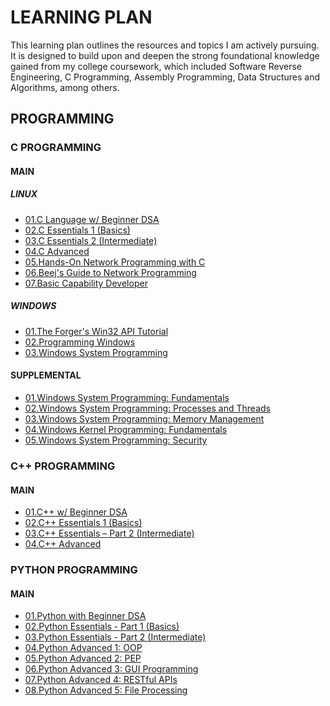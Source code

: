 # LEARNING PLAN
This learning plan outlines the resources and topics I am actively pursuing. It is designed to build upon and deepen the strong foundational knowledge gained from my college coursework, which included Software Reverse Engineering, C Programming, Assembly Programming, Data Structures and Algorithms, among others. 

## PROGRAMMING
### C PROGRAMMING
#### MAIN
##### LINUX
 - [01.C Language w/ Beginner DSA](https://www.codechef.com/roadmap/c-dsa "C language with Beginner DSA")
 - [02.C Essentials 1 (Basics)](https://edube.org/study/ce1 "C Essentials 1 (Basics)")
 - [03.C Essentials 2 (Intermediate)](https://edube.org/study/ce2 "C Essentials 2 (Intermediate)")
 - [04.C Advanced](https://edube.org/study/clp "C Advanced")
 - [05.Hands-On Network Programming with C](https://learning.oreilly.com/library/view/hands-on-network-programming/9781789349863/ "Network Programming")
 - [06.Beej's Guide to Network Programming](https://beej.us/guide/ "Network Programming")
 - [07.Basic Capability Developer](https://ccds.pages.levelup.cce.af.mil/training/basic/curriculum/index.html "Basic Capability Developer")

##### WINDOWS
 - [01.The Forger's Win32 API Tutorial](https://winprog.org/tutorial/ "Win 32 API Tutorial")
 - [02.Programming Windows](https://learning.oreilly.com/library/view/programming-windows-r-fifth/9780735642225/ "Programming Windows®, Fifth Edition")
 - [03.Windows System Programming](https://learning.oreilly.com/library/view/windows-system-programming/9780321658319/ "Windows System Programming")

#### SUPPLEMENTAL
 - [01.Windows System Programming: Fundamentals](https://my.ine.com/CyberSecurity/courses/b6f465e1/windows-system-programming-fundamentals "Windows System Programming: Fundamentals")
 - [02.Windows System Programming: Processes and Threads
](https://my.ine.com/CyberSecurity/courses/cd89b53e/windows-system-programming-processes-and-threads "Windows System Programming: Processes and Threads")
 - [03.Windows System Programming: Memory Management
](https://my.ine.com/CyberSecurity/courses/f020cde3/windows-system-programming-memory-management "Windows System Programming: Memory Management")
 - [04.Windows Kernel Programming: Fundamentals
](https://my.ine.com/CyberSecurity/courses/d5e1d053/windows-kernel-programming-fundamentals "Windows Kernel Programming: Fundamentals")
 - [05.Windows System Programming: Security](https://my.ine.com/CyberSecurity/courses/4744a81e/windows-system-programming-security "Windows System Programming: Security")


### C++ PROGRAMMING
#### MAIN
 - [01.C++ w/ Beginner DSA](https://www.codechef.com/roadmap/cpp-dsa "C++ w/ Beginner DSA")
 - [02.C++ Essentials 1 (Basics)](https://edube.org/study/cppe1 "C++ Essentials 1 (Basics)")
 - [03.C++ Essentials – Part 2 (Intermediate)](https://edube.org/study/cppe2 "C++ Essentials – Part 2 (Intermediate)")
 - [04.C++ Advanced](https://edube.org/study/cpp "C++ Advanced")


### PYTHON PROGRAMMING
#### MAIN
 - [01.Python with Beginner DSA](https://www.codechef.com/roadmap/python-dsa "Python with Beginner DSA")
 - [02.Python Essentials - Part 1 (Basics)](https://edube.org/study/pe1 "Python Essentials - Part 1 (Basics)")
 - [03.Python Essentials - Part 2 (Intermediate)](https://edube.org/study/pe2 "Python Essentials - Part 2 (Intermediate)")
 - [04.Python Advanced 1: OOP](https://edube.org/study/pcpp1-1 "Python Advanced 1: OOP")
 - [05.Python Advanced 2: PEP](https://edube.org/study/pcpp1-2 "Python Advanced 2: PEP")
 - [06.Python Advanced 3: GUI Programming](https://edube.org/study/pcpp1-3 "Python Advanced 3: GUI Programming")
 - [07.Python Advanced 4: RESTful APIs](https://edube.org/study/pcpp1-4 "Python Advanced 4: RESTful APIs")
 - [08.Python Advanced 5: File Processing](https://edube.org/study/pcpp1-5 "Python Advanced 5: File Processing")
